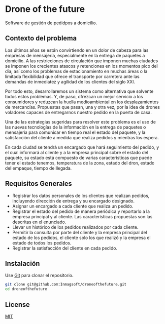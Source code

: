 # Drone of the future
Software de gestión de pedidpos a domicilio.
## Contexto del problema

Los últimos años se están convirtiendo en un dolor de cabeza para las empresas de
mensajería, especialmente en la entrega de paquetes a domicilio. A las restricciones de
circulación que imponen muchas ciudades se imponen los crecientes atascos y
retenciones en los momentos pico del día, así como los problemas de estacionamiento en
muchas áreas o la limitada flexibilidad que ofrece el transporte por carretera ante las
demandas de inmediatez y agilidad de los clientes del siglo XXI.

Por todo esto, desarrollaremos un sistema como alternativa que solvente todos estos
problemas. Y, de paso, ofrezcan un mejor servicio a los consumidores y reduzcan la
huella medioambiental en los desplazamientos de mercancías. Propuestas que pasan, una
y otra vez, por la idea de drones voladores capaces de entregarnos nuestro pedido en la
puerta de casa.

Una de las estrategias sugeridas para resolver este problema es el uso de las nuevas
tecnologías de la información en la entrega de paquetes o mensajería para comunicar en
tiempo real el estado del paquete, y la satisfacción del cliente a medida que realiza
pedidos y mientras los espera.

En cada ciudad se tendrá un encargado que hará seguimiento del pedido, y el cual
informará al cliente y a la empresa principal sobre el estado del paquete, su estado está
compuesto de varias características que puede tener el estado tenemos, temperatura
de la zona, estado del dron, estado del empaque, tiempo de llegada.

## Requisitos Generales

- Registrar los datos personales de los clientes que realizan pedidos, incluyendo
dirección de entrega y su encargado designado.
- Asignar un encargado a cada cliente que realiza un pedido.
- Registrar el estado del pedido de manera periódica y reportarlo a la empresa
principal y al cliente. Las características propuestas son las descritas en el
enunciado.
- Llevar un histórico de los pedidos realizados por cada cliente.
- Permitir la consulta por parte del cliente y la empresa principal del estado de los
pedidos, el cliente solo los que realizó y la empresa el estado de todos los
pedidos.
- Registrar la satisfacción del cliente en cada pedido.

## Instalación

Use [Git](https://git-scm.com/) para clonar el repositorio.

```bash
git clone git@github.com:Inmagsoft/droneofthefuture.git
cd droneofthefuture
```

## License
[MIT](https://choosealicense.com/licenses/mit/)
